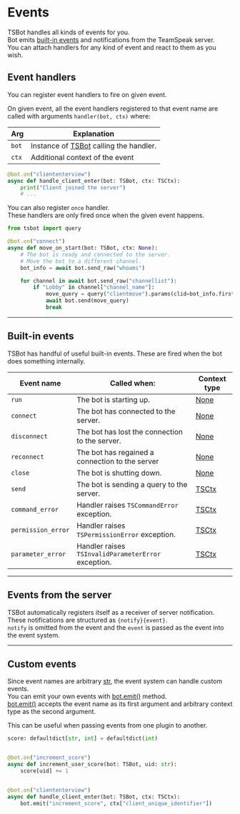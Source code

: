 # Events

TSBot handles all kinds of events for you.  
Bot emits [built-in events](#built-in-events) and notifications from the TeamSpeak server.  
You can attach handlers for any kind of event and react to them as you wish.

## Event handlers

You can register event handlers to fire on given event.

On given event, all the event handlers registered to that event name are called with arguments `handler(bot, ctx)` where:

| Arg   | Explanation                                               |
| ----- | --------------------------------------------------------- |
| `bot` | Instance of [TSBot](tsbot.bot.TSBot) calling the handler. |
| `ctx` | Additional context of the event                           |

```python
@bot.on("cliententerview")
async def handle_client_enter(bot: TSBot, ctx: TSCtx):
    print("Client joined the server")
    # ...
```

You can also register `once` handler.  
These handlers are only fired once when the given event happens.

```python
from tsbot import query

@bot.on("connect")
async def move_on_start(bot: TSBot, ctx: None):
    # The bot is ready and connected to the server.
    # Move the bot to a different channel.
    bot_info = await bot.send_raw("whoami")

    for channel in await bot.send_raw("channellist"):
        if "Lobby" in channel["channel_name"]:
            move_query = query("clientmove").params(clid=bot_info.first["client_id"], cid=channel["cid"])
            await bot.send(move_query)
            break
```

---

## Built-in events

TSBot has handful of useful built-in events. These are fired when the bot does something internally.

| Event name         | Called when:                                        | Context type   |
| ------------------ | --------------------------------------------------- | -------------- |
| `run`              | The bot is starting up.                             | [None](None)   |
| `connect`          | The bot has connected to the server.                | [None](None)   |
| `disconnect`       | The bot has lost the connection to the server.      | [None](None)   |
| `reconnect`        | The bot has regained a connection to the server     | [None](None)   |
| `close`            | The bot is shutting down.                           | [None](None)   |
| `send`             | The bot is sending a query to the server.           | [TSCtx](TSCtx) |
| `command_error`    | Handler raises `TSCommandError` exception.          | [TSCtx](TSCtx) |
| `permission_error` | Handler raises `TSPermissionError` exception.       | [TSCtx](TSCtx) |
| `parameter_error`  | Handler raises `TSInvalidParameterError` exception. | [TSCtx](TSCtx) |

---

## Events from the server

TSBot automatically registers itself as a receiver of server notification.  
These notifications are structured as `{notify}{event}`.  
`notify` is omitted from the event and the `event` is passed as the event into the event system.

---

## Custom events

Since event names are arbitrary [str](str), the event system can handle custom events.  
You can emit your own events with [bot.emit()](tsbot.bot.TSBot.emit) method.  
[bot.emit()](tsbot.bot.TSBot.emit) accepts the event name as its first argument and arbitrary context type as the second argument.

This can be useful when passing events from one plugin to another.

```python
score: defaultdict[str, int] = defaultdict(int)


@bot.on("increment_score")
async def increment_user_score(bot: TSBot, uid: str):
    score[uid] += 1


@bot.on("cliententerview")
async def handle_client_enter(bot: TSBot, ctx: TSCtx):
    bot.emit("increment_score", ctx["client_unique_identifier"])
```
